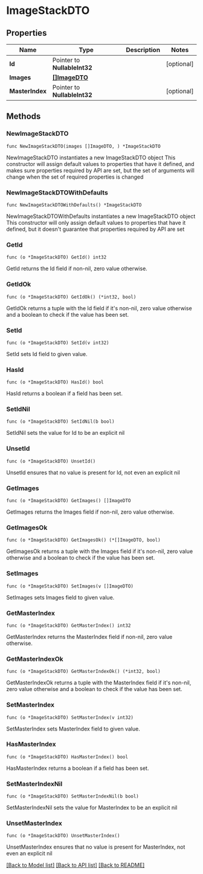 # ImageStackDTO

## Properties

Name | Type | Description | Notes
------------ | ------------- | ------------- | -------------
**Id** | Pointer to **NullableInt32** |  | [optional] 
**Images** | [**[]ImageDTO**](ImageDTO.md) |  | 
**MasterIndex** | Pointer to **NullableInt32** |  | [optional] 

## Methods

### NewImageStackDTO

`func NewImageStackDTO(images []ImageDTO, ) *ImageStackDTO`

NewImageStackDTO instantiates a new ImageStackDTO object
This constructor will assign default values to properties that have it defined,
and makes sure properties required by API are set, but the set of arguments
will change when the set of required properties is changed

### NewImageStackDTOWithDefaults

`func NewImageStackDTOWithDefaults() *ImageStackDTO`

NewImageStackDTOWithDefaults instantiates a new ImageStackDTO object
This constructor will only assign default values to properties that have it defined,
but it doesn't guarantee that properties required by API are set

### GetId

`func (o *ImageStackDTO) GetId() int32`

GetId returns the Id field if non-nil, zero value otherwise.

### GetIdOk

`func (o *ImageStackDTO) GetIdOk() (*int32, bool)`

GetIdOk returns a tuple with the Id field if it's non-nil, zero value otherwise
and a boolean to check if the value has been set.

### SetId

`func (o *ImageStackDTO) SetId(v int32)`

SetId sets Id field to given value.

### HasId

`func (o *ImageStackDTO) HasId() bool`

HasId returns a boolean if a field has been set.

### SetIdNil

`func (o *ImageStackDTO) SetIdNil(b bool)`

 SetIdNil sets the value for Id to be an explicit nil

### UnsetId
`func (o *ImageStackDTO) UnsetId()`

UnsetId ensures that no value is present for Id, not even an explicit nil
### GetImages

`func (o *ImageStackDTO) GetImages() []ImageDTO`

GetImages returns the Images field if non-nil, zero value otherwise.

### GetImagesOk

`func (o *ImageStackDTO) GetImagesOk() (*[]ImageDTO, bool)`

GetImagesOk returns a tuple with the Images field if it's non-nil, zero value otherwise
and a boolean to check if the value has been set.

### SetImages

`func (o *ImageStackDTO) SetImages(v []ImageDTO)`

SetImages sets Images field to given value.


### GetMasterIndex

`func (o *ImageStackDTO) GetMasterIndex() int32`

GetMasterIndex returns the MasterIndex field if non-nil, zero value otherwise.

### GetMasterIndexOk

`func (o *ImageStackDTO) GetMasterIndexOk() (*int32, bool)`

GetMasterIndexOk returns a tuple with the MasterIndex field if it's non-nil, zero value otherwise
and a boolean to check if the value has been set.

### SetMasterIndex

`func (o *ImageStackDTO) SetMasterIndex(v int32)`

SetMasterIndex sets MasterIndex field to given value.

### HasMasterIndex

`func (o *ImageStackDTO) HasMasterIndex() bool`

HasMasterIndex returns a boolean if a field has been set.

### SetMasterIndexNil

`func (o *ImageStackDTO) SetMasterIndexNil(b bool)`

 SetMasterIndexNil sets the value for MasterIndex to be an explicit nil

### UnsetMasterIndex
`func (o *ImageStackDTO) UnsetMasterIndex()`

UnsetMasterIndex ensures that no value is present for MasterIndex, not even an explicit nil

[[Back to Model list]](../README.md#documentation-for-models) [[Back to API list]](../README.md#documentation-for-api-endpoints) [[Back to README]](../README.md)


